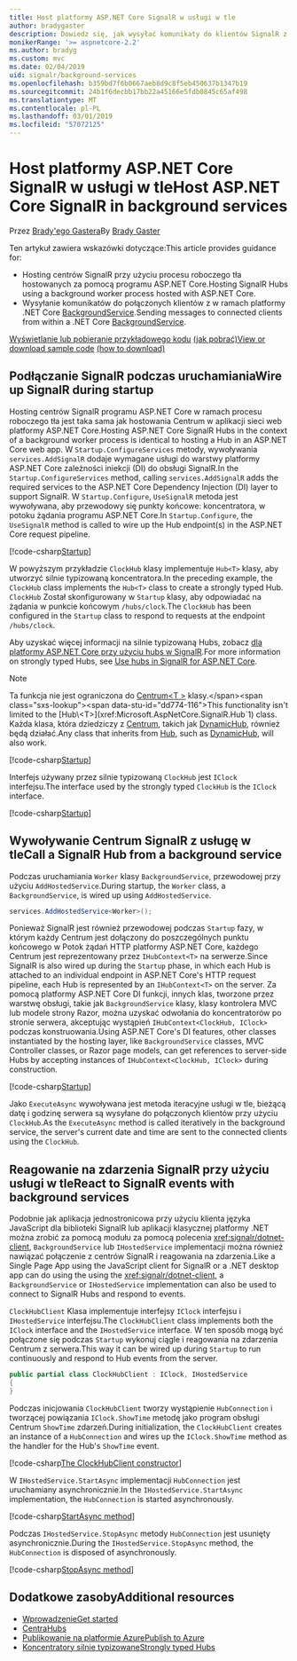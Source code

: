 ```yaml
---
title: Host platformy ASP.NET Core SignalR w usługi w tle
author: bradygaster
description: Dowiedz się, jak wysyłać komunikaty do klientów SignalR z klas .NET Core BackgroundService.
monikerRange: '>= aspnetcore-2.2'
ms.author: bradyg
ms.custom: mvc
ms.date: 02/04/2019
uid: signalr/background-services
ms.openlocfilehash: b359bd7f6b0667aeb8d9c8f5eb450637b1347b19
ms.sourcegitcommit: 24b1f6decbb17bb22a45166e5fdb0845c65af498
ms.translationtype: MT
ms.contentlocale: pl-PL
ms.lasthandoff: 03/01/2019
ms.locfileid: "57072125"
---
```

# <a name="host-aspnet-core-signalr-in-background-services"></a><span data-ttu-id="dd774-103">Host platformy ASP.NET Core SignalR w usługi w tle</span><span class="sxs-lookup"><span data-stu-id="dd774-103">Host ASP.NET Core SignalR in background services</span></span>

<span data-ttu-id="dd774-104">Przez [Brady'ego Gastera](https://twitter.com/bradygaster)</span><span class="sxs-lookup"><span data-stu-id="dd774-104">By [Brady Gaster](https://twitter.com/bradygaster)</span></span>

<span data-ttu-id="dd774-105">Ten artykuł zawiera wskazówki dotyczące:</span><span class="sxs-lookup"><span data-stu-id="dd774-105">This article provides guidance for:</span></span>

* <span data-ttu-id="dd774-106">Hosting centrów SignalR przy użyciu procesu roboczego tła hostowanych za pomocą programu ASP.NET Core.</span><span class="sxs-lookup"><span data-stu-id="dd774-106">Hosting SignalR Hubs using a background worker process hosted with ASP.NET Core.</span></span>
* <span data-ttu-id="dd774-107">Wysyłanie komunikatów do połączonych klientów z w ramach platformy .NET Core [BackgroundService](xref:Microsoft.Extensions.Hosting.BackgroundService).</span><span class="sxs-lookup"><span data-stu-id="dd774-107">Sending messages to connected clients from within a .NET Core [BackgroundService](xref:Microsoft.Extensions.Hosting.BackgroundService).</span></span>

<span data-ttu-id="dd774-108">[Wyświetlanie lub pobieranie przykładowego kodu](https://github.com/aspnet/Docs/tree/master/aspnetcore/signalr/background-service/sample/) [(jak pobrać)](xref:index#how-to-download-a-sample)</span><span class="sxs-lookup"><span data-stu-id="dd774-108">[View or download sample code](https://github.com/aspnet/Docs/tree/master/aspnetcore/signalr/background-service/sample/) [(how to download)](xref:index#how-to-download-a-sample)</span></span>

## <a name="wire-up-signalr-during-startup"></a><span data-ttu-id="dd774-109">Podłączanie SignalR podczas uruchamiania</span><span class="sxs-lookup"><span data-stu-id="dd774-109">Wire up SignalR during startup</span></span>

<span data-ttu-id="dd774-110">Hosting centrów SignalR programu ASP.NET Core w ramach procesu roboczego tła jest taka sama jak hostowania Centrum w aplikacji sieci web platformy ASP.NET Core.</span><span class="sxs-lookup"><span data-stu-id="dd774-110">Hosting ASP.NET Core SignalR Hubs in the context of a background worker process is identical to hosting a Hub in an ASP.NET Core web app.</span></span> <span data-ttu-id="dd774-111">W `Startup.ConfigureServices` metody, wywoływania `services.AddSignalR` dodaje wymagane usługi do warstwy platformy ASP.NET Core zależności iniekcji (DI) do obsługi SignalR.</span><span class="sxs-lookup"><span data-stu-id="dd774-111">In the `Startup.ConfigureServices` method, calling `services.AddSignalR` adds the required services to the ASP.NET Core Dependency Injection (DI) layer to support SignalR.</span></span> <span data-ttu-id="dd774-112">W `Startup.Configure`, `UseSignalR` metoda jest wywoływana, aby przewodowy się punkty końcowe: koncentratora, w potoku żądania programu ASP.NET Core.</span><span class="sxs-lookup"><span data-stu-id="dd774-112">In `Startup.Configure`, the `UseSignalR` method is called to wire up the Hub endpoint(s) in the ASP.NET Core request pipeline.</span></span>

[!code-csharp[Startup](background-service/sample/Server/Startup.cs?name=Startup)]

<span data-ttu-id="dd774-113">W powyższym przykładzie `ClockHub` klasy implementuje `Hub<T>` klasy, aby utworzyć silnie typizowaną koncentratora.</span><span class="sxs-lookup"><span data-stu-id="dd774-113">In the preceding example, the `ClockHub` class implements the `Hub<T>` class to create a strongly typed Hub.</span></span> <span data-ttu-id="dd774-114">`ClockHub` Został skonfigurowany w `Startup` klasy, aby odpowiadać na żądania w punkcie końcowym `/hubs/clock`.</span><span class="sxs-lookup"><span data-stu-id="dd774-114">The `ClockHub` has been configured in the `Startup` class to respond to requests at the endpoint `/hubs/clock`.</span></span>

<span data-ttu-id="dd774-115">Aby uzyskać więcej informacji na silnie typizowaną Hubs, zobacz [dla platformy ASP.NET Core przy użyciu hubs w SignalR](xref:signalr/hubs#strongly-typed-hubs).</span><span class="sxs-lookup"><span data-stu-id="dd774-115">For more information on strongly typed Hubs, see [Use hubs in SignalR for ASP.NET Core](xref:signalr/hubs#strongly-typed-hubs).</span></span>

> [!NOTE]
> <span data-ttu-id="dd774-116">Ta funkcja nie jest ograniczona do [Centrum\<T >](xref:Microsoft.AspNetCore.SignalR.Hub`1) klasy.</span><span class="sxs-lookup"><span data-stu-id="dd774-116">This functionality isn't limited to the [Hub\<T>](xref:Microsoft.AspNetCore.SignalR.Hub`1) class.</span></span> <span data-ttu-id="dd774-117">Każda klasa, która dziedziczy z [Centrum](xref:Microsoft.AspNetCore.SignalR.Hub), takich jak [DynamicHub](xref:Microsoft.AspNetCore.SignalR.DynamicHub), również będą działać.</span><span class="sxs-lookup"><span data-stu-id="dd774-117">Any class that inherits from [Hub](xref:Microsoft.AspNetCore.SignalR.Hub), such as [DynamicHub](xref:Microsoft.AspNetCore.SignalR.DynamicHub), will also work.</span></span>

[!code-csharp[Startup](background-service/sample/Server/ClockHub.cs?name=ClockHub)]

<span data-ttu-id="dd774-118">Interfejs używany przez silnie typizowaną `ClockHub` jest `IClock` interfejsu.</span><span class="sxs-lookup"><span data-stu-id="dd774-118">The interface used by the strongly typed `ClockHub` is the `IClock` interface.</span></span>

[!code-csharp[Startup](background-service/sample/HubServiceInterfaces/IClock.cs?name=IClock)]

## <a name="call-a-signalr-hub-from-a-background-service"></a><span data-ttu-id="dd774-119">Wywoływanie Centrum SignalR z usługę w tle</span><span class="sxs-lookup"><span data-stu-id="dd774-119">Call a SignalR Hub from a background service</span></span>

<span data-ttu-id="dd774-120">Podczas uruchamiania `Worker` klasy `BackgroundService`, przewodowej przy użyciu `AddHostedService`.</span><span class="sxs-lookup"><span data-stu-id="dd774-120">During startup, the `Worker` class, a `BackgroundService`, is wired up using `AddHostedService`.</span></span>

```csharp
services.AddHostedService<Worker>();
```

<span data-ttu-id="dd774-121">Ponieważ SignalR jest również przewodowej podczas `Startup` fazy, w którym każdy Centrum jest dołączony do poszczególnych punktu końcowego w Potok żądań HTTP platformy ASP.NET Core, każdego Centrum jest reprezentowany przez `IHubContext<T>` na serwerze.</span><span class="sxs-lookup"><span data-stu-id="dd774-121">Since SignalR is also wired up during the `Startup` phase, in which each Hub is attached to an individual endpoint in ASP.NET Core's HTTP request pipeline, each Hub is represented by an `IHubContext<T>` on the server.</span></span> <span data-ttu-id="dd774-122">Za pomocą platformy ASP.NET Core DI funkcji, innych klas, tworzone przez warstwę obsługi, takie jak `BackgroundService` klasy, klasy kontrolera MVC lub modele strony Razor, można uzyskać odwołania do koncentratorów po stronie serwera, akceptując wystąpień `IHubContext<ClockHub, IClock>` podczas konstruowania.</span><span class="sxs-lookup"><span data-stu-id="dd774-122">Using ASP.NET Core's DI features, other classes instantiated by the hosting layer, like `BackgroundService` classes, MVC Controller classes, or Razor page models, can get references to server-side Hubs by accepting instances of `IHubContext<ClockHub, IClock>` during construction.</span></span>

[!code-csharp[Startup](background-service/sample/Server/Worker.cs?name=Worker)]

<span data-ttu-id="dd774-123">Jako `ExecuteAsync` wywoływana jest metoda iteracyjne usługi w tle, bieżącą datę i godzinę serwera są wysyłane do połączonych klientów przy użyciu `ClockHub`.</span><span class="sxs-lookup"><span data-stu-id="dd774-123">As the `ExecuteAsync` method is called iteratively in the background service, the server's current date and time are sent to the connected clients using the `ClockHub`.</span></span>

## <a name="react-to-signalr-events-with-background-services"></a><span data-ttu-id="dd774-124">Reagowanie na zdarzenia SignalR przy użyciu usługi w tle</span><span class="sxs-lookup"><span data-stu-id="dd774-124">React to SignalR events with background services</span></span>

<span data-ttu-id="dd774-125">Podobnie jak aplikacja jednostronicowa przy użyciu klienta języka JavaScript dla biblioteki SignalR lub aplikacji klasycznej platformy .NET można zrobić za pomocą modułu za pomocą polecenia <xref:signalr/dotnet-client>, `BackgroundService` lub `IHostedService` implementacji można również nawiązać połączenie z centrów SignalR i reagowania na zdarzenia.</span><span class="sxs-lookup"><span data-stu-id="dd774-125">Like a Single Page App using the JavaScript client for SignalR or a .NET desktop app can do using the using the <xref:signalr/dotnet-client>, a `BackgroundService` or `IHostedService` implementation can also be used to connect to SignalR Hubs and respond to events.</span></span>

<span data-ttu-id="dd774-126">`ClockHubClient` Klasa implementuje interfejsy `IClock` interfejsu i `IHostedService` interfejsu.</span><span class="sxs-lookup"><span data-stu-id="dd774-126">The `ClockHubClient` class implements both the `IClock` interface and the `IHostedService` interface.</span></span> <span data-ttu-id="dd774-127">W ten sposób mogą być połączone się podczas `Startup` wykonuj ciągle i reagowania na zdarzenia Centrum z serwera.</span><span class="sxs-lookup"><span data-stu-id="dd774-127">This way it can be wired up during `Startup` to run continuously and respond to Hub events from the server.</span></span> 

```csharp
public partial class ClockHubClient : IClock, IHostedService
{
}
```

<span data-ttu-id="dd774-128">Podczas inicjowania `ClockHubClient` tworzy wystąpienie `HubConnection` i tworzącej powiązania `IClock.ShowTime` metodę jako program obsługi Centrum `ShowTime` zdarzeń.</span><span class="sxs-lookup"><span data-stu-id="dd774-128">During initialization, the `ClockHubClient` creates an instance of a `HubConnection` and wires up the `IClock.ShowTime` method as the handler for the Hub's `ShowTime` event.</span></span>

[!code-csharp[The ClockHubClient constructor](background-service/sample/Clients.ConsoleTwo/ClockHubClient.cs?name=ClockHubClientCtor)]

<span data-ttu-id="dd774-129">W `IHostedService.StartAsync` implementacji `HubConnection` jest uruchamiany asynchronicznie.</span><span class="sxs-lookup"><span data-stu-id="dd774-129">In the `IHostedService.StartAsync` implementation, the `HubConnection` is started asynchronously.</span></span>

[!code-csharp[StartAsync method](background-service/sample/Clients.ConsoleTwo/ClockHubClient.cs?name=StartAsync)]

<span data-ttu-id="dd774-130">Podczas `IHostedService.StopAsync` metody `HubConnection` jest usunięty asynchronicznie.</span><span class="sxs-lookup"><span data-stu-id="dd774-130">During the `IHostedService.StopAsync` method, the `HubConnection` is disposed of asynchronously.</span></span>

[!code-csharp[StopAsync method](background-service/sample/Clients.ConsoleTwo/ClockHubClient.cs?name=StopAsync)]

## <a name="additional-resources"></a><span data-ttu-id="dd774-131">Dodatkowe zasoby</span><span class="sxs-lookup"><span data-stu-id="dd774-131">Additional resources</span></span>

* [<span data-ttu-id="dd774-132">Wprowadzenie</span><span class="sxs-lookup"><span data-stu-id="dd774-132">Get started</span></span>](xref:tutorials/signalr)
* [<span data-ttu-id="dd774-133">Centra</span><span class="sxs-lookup"><span data-stu-id="dd774-133">Hubs</span></span>](xref:signalr/hubs)
* [<span data-ttu-id="dd774-134">Publikowanie na platformie Azure</span><span class="sxs-lookup"><span data-stu-id="dd774-134">Publish to Azure</span></span>](xref:signalr/publish-to-azure-web-app)
* [<span data-ttu-id="dd774-135">Koncentratory silnie typizowane</span><span class="sxs-lookup"><span data-stu-id="dd774-135">Strongly typed Hubs</span></span>](xref:signalr/hubs#strongly-typed-hubs)

